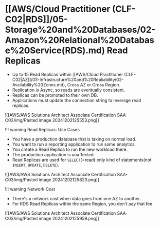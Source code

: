 # [[AWS/Cloud Practitioner (CLF-C02|RDS]]/05-Storage%20and%20Databases/02-Amazon%20Relational%20Database%20Service(RDS).md) Read Replicas
- Up to 15 Read Replicas within [[AWS/Cloud Practitioner (CLF-C02|AZ]]/03-Infrastructure%20and%20Realiability/02-Availability%20Zones.md), Cross AZ or Cross Region.
- Replication is Async, so reads are eventually consistent.
- Replicas can be promoted to their own DB.
- Applications must update the connection string to leverage read replicas.

![[AWS/AWS Solutions Architect Associate Certification SAA-C03/img/Pasted image 20241202125553.png]]


!!! warning Read Replicas: Use Cases
- You have a production database that is taking on normal load.
- You want to run a reporting application to run some analytics.
- You create a Read Replica to run the new workload there.
- The production application is unaffected.
- Read Replicas are used for `SELECT`(=read) only kind of statements(not `INSERT`, `UPDATE`, `DELETE`).

![[AWS/AWS Solutions Architect Associate Certification SAA-C03/img/Pasted image 20241202125823.png]]


!!! warning Network Cost
- There's a network cost when data goes from one AZ to another.
- For RDS Read Replicas within the same Region, you don't pay that fee.

![[AWS/AWS Solutions Architect Associate Certification SAA-C03/img/Pasted image 20241202125959.png]]